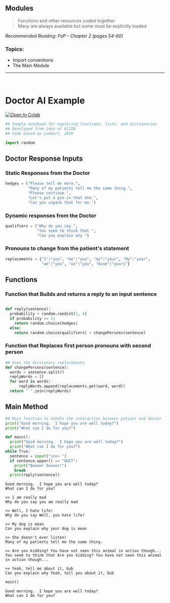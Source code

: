 ## Modules
> Functions and other resources coded together  
> Many are always available but some must be explicitly loaded  

*Recommended Reading:  FoP – Chapter 2 (pages 54-60)*  

### Topics:
* Import conventions
* The Main Module


---

<br>

# Doctor AI Example

<a href="https://colab.research.google.com/github/BoomerPython/Week_2/blob/main/DSA_BoomerPython_Week2_DoctorProgram.ipynb" target="_parent"><img src="https://colab.research.google.com/assets/colab-badge.svg" alt="Open In Colab"/></a>


```python
## Sample notebook for exploring functions, lists, and dictionaries
## Developed from idea of ELIZA
## Code based on Lambert, 2019

```


```python
import random
```

## Doctor Response Inputs

### Static Responses from the Doctor


```python
hedges = ("Please tell me more.",
          "Many of my patients tell me the same thing.",
          "Please continue.",
          "Let's put a pin in that one.",
          "Can you unpack that for me.")

```

### Dynamic responses from the Doctor


```python
qualifiers = ("Why do you say ",
              "You seem to think that ",
              "Can you explain why ")

```

### Pronouns to change from the patient's statement


```python
replacements = {"I":"you", "me":"you", "my":"your", "My":"your", 
                "we":"you", "us":"you", "mine":"yours"}

```

## Functions

### Function that Builds and returns a reply to an input sentence


```python

def reply(sentence):
  probability = random.randint(1, 4)
  if probability == 1:
    return random.choice(hedges)
  else:
    return random.choice(qualifiers) + changePersons(sentence)

```

### Function that Replaces first person pronouns with second person


```python
## Uses the dictionary replacements
def changePersons(sentence):
  words = sentence.split()
  replyWords = []
  for word in words:
      replyWords.append(replacements.get(word, word))
  return " ".join(replyWords)
```

## Main Method


```python
## Main function to handle the interaction between patient and doctor
print("Good morning.  I hope you are well today?")
print("What can I do for you?")

def main():
  print("Good morning.  I hope you are well today?")
  print("What can I do for you?")
while True:
  sentence = input("\n>> ")
  if sentence.upper() == "QUIT":
    print("Boomer Sooner!")
    break
  print(reply(sentence))
```

    Good morning.  I hope you are well today?
    What can I do for you?
    
    >> I am really mad
    Why do you say you am really mad
    
    >> Well, I hate life!
    Why do you say Well, you hate life!
    
    >> My dog is mean
    Can you explain why your dog is mean
    
    >> She doesn't ever listen!
    Many of my patients tell me the same thing.
    
    >> Are you kidding? You have not seen this animal in action though...
    You seem to think that Are you kidding? You have not seen this animal in action though...
    
    >> Yeah, tell me about it, bub
    Can you explain why Yeah, tell you about it, bub
    


```python
main()

```

    Good morning.  I hope you are well today?
    What can I do for you?
    
